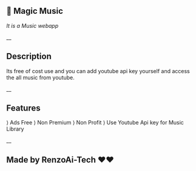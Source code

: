 ## 🚀 Magic Music
*It is a Music webapp*

__

## Description 
Its free of cost use and you can add youtube api key yourself and access the all music from youtube. 

__

## Features
⟩ Ads Free
⟩ Non Premium 
⟩ Non Profit 
⟩ Use Youtube Api key for Music Library 

__

## Made by RenzoAi-Tech ♥️♥️
